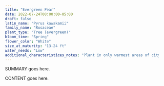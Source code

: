 ```yaml
---
title: "Evergreen Pear"
date: 2022-07-24T00:00:00-05:00
draft: false
latin_name: "Pyrus kawakamii"
family_name: "Rosaceae"
plant_type: "Tree (evergreen)"
bloom_time: "Spring"
flower_color: "White"
size_at_maturity: "13-24 ft"
water_needs: "Low"
additional_characteristices_notes: "Plant in only warmest areas of city, semi-evergreen, leaf spot/fungus likely to occur and may cause premature leaf drop, does not flower well in our climate, susceptible to fireblight."
---
```


SUMMARY goes here.

<!--more-->

CONTENT goes here.